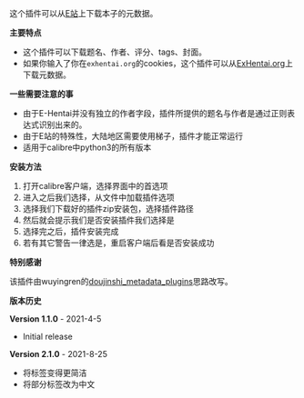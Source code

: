 这个插件可以从[E站](https://e-hentai.org/)上下载本子的元数据。

**主要特点**

- 这个插件可以下载题名、作者、评分、tags、封面。
- 如果你输入了你在`exhentai.org`的cookies，这个插件可以从[ExHentai.org](https://exhentai.org/)上下载元数据。

**一些需要注意的事**

- 由于E-Hentai并没有独立的作者字段，插件所提供的题名与作者是通过正则表达式识别出来的。
- 由于E站的特殊性，大陆地区需要使用梯子，插件才能正常运行
- 适用于calibre中python3的所有版本

**安装方法**

1. 打开calibre客户端，选择界面中的首选项
2. 进入之后我们选择，从文件中加载插件选项
3. 选择我们下载好的插件zip安装包，选择插件路径
4. 然后就会提示我们是否安装插件我们选择是
5. 选择完之后，插件安装完成
6. 若有其它警告一律选是，重启客户端后看是否安装成功

**特别感谢**

该插件由wuyingren的[doujinshi_metadata_plugins](https://github.com/yingziwu/doujinshi_metadata_plugins)思路改写。

**版本历史**

**Version 1.1.0** - 2021-4-5

- Initial release

**Version 2.1.0** - 2021-8-25

- 将标签变得更简洁
- 将部分标签改为中文

